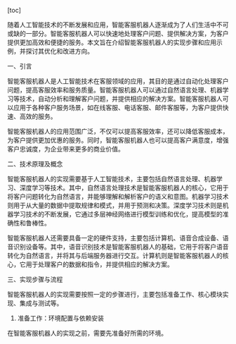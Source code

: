 
[toc]                    
                
                
随着人工智能技术的不断发展和应用，智能客服机器人逐渐成为了人们生活中不可或缺的一部分。智能客服机器人可以快速地处理客户问题、提供解决方案，为客户提供更加高效和便捷的服务。本文旨在介绍智能客服机器人的实现步骤和应用示例，并探讨其优化和改进方向。

一、引言

智能客服机器人是人工智能技术在客服领域的应用，其目的是通过自动化处理客户问题，提高客服效率和服务质量。智能客服机器人可以通过自然语言处理、机器学习等技术，自动分析和理解客户问题，并提供相应的解决方案。智能客服机器人可以应用于各种客户服务场景，如在线客服、电话客服、邮件客服等，为客户提供快速、高效的服务。

智能客服机器人的应用范围广泛，不仅可以提高客服效率，还可以降低客服成本，为客户提供更加优惠的服务。同时，智能客服机器人也可以提高客户满意度，增强客户忠诚度，为企业带来更多的商业价值。

二、技术原理及概念

智能客服机器人的实现需要基于人工智能技术，主要包括自然语言处理、机器学习、深度学习等技术。其中，自然语言处理技术是智能客服机器人的核心，它用于将客户问题转化为自然语言，并能够理解和解析客户的语义和意图。机器学习技术则用于从大量的数据中提取规律和模式，并用于预测和决策。深度学习技术则是机器学习技术的不断发展，它通过多层神经网络进行模型训练和优化，提高模型的准确性和鲁棒性。

智能客服机器人还需要具备一定的硬件支持，主要包括计算机、语音合成设备、语音识别设备等。其中，语音识别技术是智能客服机器人的基础，它用于将客户语音转化为自然语言，并将其与后端服务器进行交互。计算机则是智能客服机器人的核心，它用于处理客户的数据和指令，并提供相应的解决方案。

三、实现步骤与流程

智能客服机器人的实现需要按照一定的步骤进行，主要包括准备工作、核心模块实现、集成与测试等。

1. 准备工作：环境配置与依赖安装

在智能客服机器人的实现之前，需要先准备好所需的环境。

